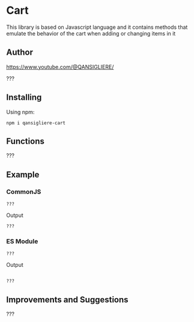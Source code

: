 # Cart

This library is based on Javascript language and it contains methods that emulate the behavior of the cart when adding
or changing items in it

## Author

https://www.youtube.com/@QANSIGLIERE/

???

## Installing

Using npm:

`npm i qansigliere-cart`

## Functions

???

## Example

### CommonJS

```
???
```

Output

```
???
```

### ES Module

```
???

```

Output

```

???

```

## Improvements and Suggestions

???

